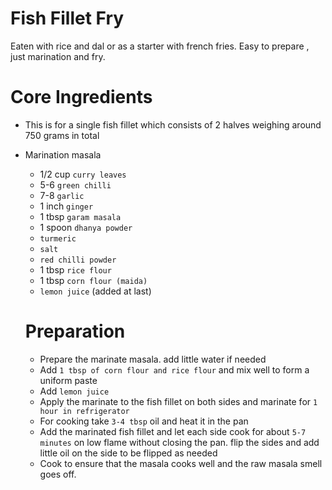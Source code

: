 # Fish Fillet Fry

Eaten with rice and dal or as a starter with french fries. Easy to prepare , just marination and fry.

# Core Ingredients
- This is for a single fish fillet which consists of 2 halves weighing around 750 grams in total
- Marination masala
   - 1/2 cup `curry leaves`
   - 5-6  `green chilli`
   - 7-8 `garlic`
   - 1 inch `ginger`
   - 1 tbsp `garam masala`
   - 1 spoon `dhanya powder`
   - `turmeric`
   - `salt` 
   - `red chilli powder`
   - 1 tbsp `rice flour`
   - 1 tbsp `corn flour (maida)`
   - `lemon juice` (added at last)

  # Preparation

   - Prepare the marinate masala. add little water if needed
   - Add `1 tbsp of corn flour and rice flour` and mix well to form a uniform paste
   - Add `lemon juice`
   - Apply the marinate to the fish fillet on both sides and marinate for `1 hour in refrigerator`
   - For cooking take `3-4 tbsp` oil and heat it in the pan
   - Add the marinated fish fillet and let each side cook for about `5-7 minutes` on low flame without closing the pan. flip the sides and add little oil on the side to be flipped as needed
   - Cook to ensure that the masala cooks well and the raw masala smell goes off.
